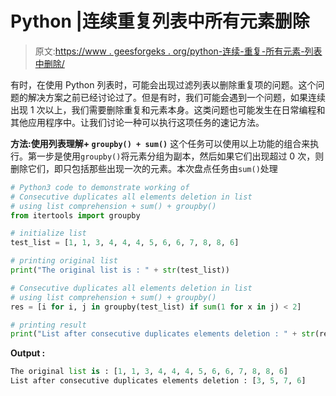 # Python |连续重复列表中所有元素删除

> 原文:[https://www . geesforgeks . org/python-连续-重复-所有元素-列表中删除/](https://www.geeksforgeeks.org/python-consecutive-duplicates-all-elements-deletion-in-list/)

有时，在使用 Python 列表时，可能会出现过滤列表以删除重复项的问题。这个问题的解决方案之前已经讨论过了。但是有时，我们可能会遇到一个问题，如果连续出现 1 次以上，我们需要删除重复和元素本身。这类问题也可能发生在日常编程和其他应用程序中。让我们讨论一种可以执行这项任务的速记方法。

**方法:使用列表理解+ `groupby() + sum()`**
这个任务可以使用以上功能的组合来执行。第一步是使用`groupby()`将元素分组为副本，然后如果它们出现超过 0 次，则删除它们，即只包括那些出现一次的元素。本次盘点任务由`sum()`处理

```py
# Python3 code to demonstrate working of
# Consecutive duplicates all elements deletion in list
# using list comprehension + sum() + groupby()
from itertools import groupby

# initialize list
test_list = [1, 1, 3, 4, 4, 4, 5, 6, 6, 7, 8, 8, 6]

# printing original list
print("The original list is : " + str(test_list))

# Consecutive duplicates all elements deletion in list
# using list comprehension + sum() + groupby()
res = [i for i, j in groupby(test_list) if sum(1 for x in j) < 2]

# printing result
print("List after consecutive duplicates elements deletion : " + str(res))
```

**Output :**

```py
The original list is : [1, 1, 3, 4, 4, 4, 5, 6, 6, 7, 8, 8, 6]
List after consecutive duplicates elements deletion : [3, 5, 7, 6]

```